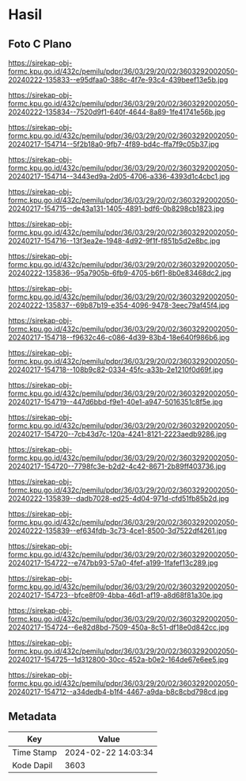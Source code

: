# Hasil

## Foto C Plano

https://sirekap-obj-formc.kpu.go.id/432c/pemilu/pdpr/36/03/29/20/02/3603292002050-20240222-135833--e95dfaa0-388c-4f7e-93c4-439beef13e5b.jpg

https://sirekap-obj-formc.kpu.go.id/432c/pemilu/pdpr/36/03/29/20/02/3603292002050-20240222-135834--7520d9f1-640f-4644-8a89-1fe41741e56b.jpg

https://sirekap-obj-formc.kpu.go.id/432c/pemilu/pdpr/36/03/29/20/02/3603292002050-20240217-154714--5f2b18a0-9fb7-4f89-bd4c-ffa7f9c05b37.jpg

https://sirekap-obj-formc.kpu.go.id/432c/pemilu/pdpr/36/03/29/20/02/3603292002050-20240217-154714--3443ed9a-2d05-4706-a336-4393d1c4cbc1.jpg

https://sirekap-obj-formc.kpu.go.id/432c/pemilu/pdpr/36/03/29/20/02/3603292002050-20240217-154715--de43a131-1405-4891-bdf6-0b8298cb1823.jpg

https://sirekap-obj-formc.kpu.go.id/432c/pemilu/pdpr/36/03/29/20/02/3603292002050-20240217-154716--13f3ea2e-1948-4d92-9f1f-f851b5d2e8bc.jpg

https://sirekap-obj-formc.kpu.go.id/432c/pemilu/pdpr/36/03/29/20/02/3603292002050-20240222-135836--95a7905b-6fb9-4705-b6f1-8b0e83468dc2.jpg

https://sirekap-obj-formc.kpu.go.id/432c/pemilu/pdpr/36/03/29/20/02/3603292002050-20240222-135837--69b87b19-e354-4096-9478-3eec79af45f4.jpg

https://sirekap-obj-formc.kpu.go.id/432c/pemilu/pdpr/36/03/29/20/02/3603292002050-20240217-154718--f9632c46-c086-4d39-83b4-18e640f986b6.jpg

https://sirekap-obj-formc.kpu.go.id/432c/pemilu/pdpr/36/03/29/20/02/3603292002050-20240217-154718--108b9c82-0334-45fc-a33b-2e1210f0d69f.jpg

https://sirekap-obj-formc.kpu.go.id/432c/pemilu/pdpr/36/03/29/20/02/3603292002050-20240217-154719--447d6bbd-f9e1-40e1-a947-5016351c8f5e.jpg

https://sirekap-obj-formc.kpu.go.id/432c/pemilu/pdpr/36/03/29/20/02/3603292002050-20240217-154720--7cb43d7c-120a-4241-8121-2223aedb9286.jpg

https://sirekap-obj-formc.kpu.go.id/432c/pemilu/pdpr/36/03/29/20/02/3603292002050-20240217-154720--7798fc3e-b2d2-4c42-8671-2b89ff403736.jpg

https://sirekap-obj-formc.kpu.go.id/432c/pemilu/pdpr/36/03/29/20/02/3603292002050-20240222-135839--dadb7028-ed25-4d04-971d-cfd51fb85b2d.jpg

https://sirekap-obj-formc.kpu.go.id/432c/pemilu/pdpr/36/03/29/20/02/3603292002050-20240222-135839--ef634fdb-3c73-4ce1-8500-3d7522df4261.jpg

https://sirekap-obj-formc.kpu.go.id/432c/pemilu/pdpr/36/03/29/20/02/3603292002050-20240217-154722--e747bb93-57a0-4fef-a199-1fafef13c289.jpg

https://sirekap-obj-formc.kpu.go.id/432c/pemilu/pdpr/36/03/29/20/02/3603292002050-20240217-154723--bfce8f09-4bba-46d1-af19-a8d68f81a30e.jpg

https://sirekap-obj-formc.kpu.go.id/432c/pemilu/pdpr/36/03/29/20/02/3603292002050-20240217-154724--6e82d8bd-7509-450a-8c51-df18e0d842cc.jpg

https://sirekap-obj-formc.kpu.go.id/432c/pemilu/pdpr/36/03/29/20/02/3603292002050-20240217-154725--1d312800-30cc-452a-b0e2-164de67e6ee5.jpg

https://sirekap-obj-formc.kpu.go.id/432c/pemilu/pdpr/36/03/29/20/02/3603292002050-20240217-154712--a34dedb4-b1f4-4467-a9da-b8c8cbd798cd.jpg


## Metadata

| Key        | Value               |
| ---------- | ------------------- |
| Time Stamp | 2024-02-22 14:03:34 |
| Kode Dapil | 3603                |



